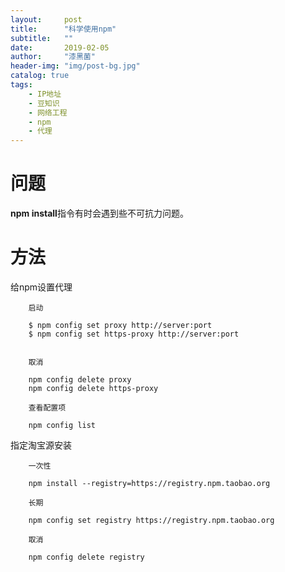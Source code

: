 ```yaml
---
layout:     post
title:      "科学使用npm"
subtitle:   ""
date:       2019-02-05
author:     "漆黑菌"
header-img: "img/post-bg.jpg"
catalog: true
tags:
    - IP地址
    - 豆知识
    - 网络工程
    - npm
    - 代理
---
```


# 问题
**npm install**指令有时会遇到些不可抗力问题。

# 方法
给npm设置代理

```
    启动

    $ npm config set proxy http://server:port
    $ npm config set https-proxy http://server:port
    
    
    取消
    
    npm config delete proxy
    npm config delete https-proxy

    查看配置项
    
    npm config list
```

指定淘宝源安装
```
    一次性

    npm install --registry=https://registry.npm.taobao.org
    
    长期

    npm config set registry https://registry.npm.taobao.org

    取消

    npm config delete registry

```